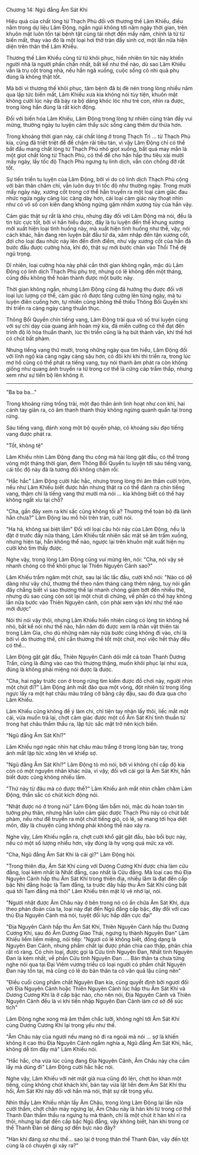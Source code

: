 




Chương 14: Ngũ đẳng Âm Sát Khí


Hiệu quả của chất lỏng từ Thạch Phù đối với thương thế Lâm Khiếu, điều nằm trong dự liệu Lâm Động, ngắn ngủi không tới năm ngày thời gian, trên khuôn mặt luôn tồn tại bệnh tật cùng tái nhợt đến mấy năm, chính là từ từ biến mất, thay vào đó là một loại hơi thở tràn đầy sinh cơ, một lần nữa hiện diện trên thân thể Lâm Khiếu.

Thương thế Lâm Khiếu cũng từ từ khôi phục, hiển nhiên tin tức này khiến người nhà là người phấn chấn nhất, bất kể như thế nào, dù sao Lâm Khiếu vẫn là trụ cột trong nhà, nếu hắn ngã xuống, cuộc sống cô nhi quả phụ đúng là không thật tốt.

Mà bởi vì thương thế khôi phục, tâm bệnh đã bị đè nén trong lòng nhiều năm qua lập tức biến mất, Lâm Khiếu xưa kia không nói tùy tiện, khuôn mặt không cười lúc này đã bày ra bộ dáng khóc lóc như trẻ con, nhìn ra được, trong lòng hắn đúng là rất kích động.

Đối với biến hóa Lâm Khiếu, Lâm Động trong lòng tự nhiên cũng tràn đầy vui mừng, thường ngày tu luyện cảm thấy sức sống càng thêm dư thừa hơn.

Trong khoảng thời gian này, cái chất lỏng ở trong Thạch Trì … từ Thạch Phù kia, cũng đã triệt triệt để để chậm rãi tiêu tán, vì vậy Lâm Động chỉ có thể bắt đầu mang chất lỏng từ Thạch Phù nhỏ giọt xuống, bất quá may mắn là một giọt chất lỏng từ Thạch Phù, có thể để cho hắn hấp thu tiêu xài mười mấy ngày, lấy tốc độ Thạch Phù ngưng tụ linh dịch, vẫn còn chống đỡ rất tốt.

Sự tiến triển tu luyện của Lâm Động, bởi vì do có linh dịch Thạch Phù cộng với bản thân chăm chỉ, vẫn luôn duy trì tốc độ như thường ngày. Trong mười mấy ngày này, xương cốt trong cơ thể hắn truyền ra một loại cảm giác đau nhức ngứa ngáy càng lúc càng dày hơn, cái loại cảm giác này thoạt nhìn như có vô số con kiến đang không ngừng gặm nhấm xương tủy của hắn vậy.

Cảm giác thật sự rất là khó chịu, nhưng đây đối với Lâm Động mà nói, đều là tin tức cực tốt, bởi vì hắn hiểu được, đây là tu luyện đến thể khung xương mới xuất hiện loại tình huống này, mà xuất hiện tình huống như thế, vậy, nói cách khác, hắn đang rèn luyện bắt đầu từ da, xâm nhập đến tận xương cốt, đợi cho loại đau nhức này lên đến đỉnh điểm, như vậy xương cốt của hắn đã bước đầu được cường hóa, khi đó, thật sự mới bước chân vào Thối Thể đệ ngũ trọng.

Dĩ nhiên, loại cường hóa này phải cần thời gian không ngắn, mặc dù Lâm Động có linh dịch Thạch Phù phụ trợ, nhưng có lẽ không đến một tháng, cũng đều không thể hoàn thành được một bước này.

Thời gian không ngắn, nhưng Lâm Động cũng đã hưởng thụ được đối với loại lực lượng cơ thể, cảm giác rõ được tăng cường lên từng ngày, mà tu luyện điên cuồng hơn, tự nhiên cũng không thể thiếu Thông Bối Quyền khi thi triển ra càng ngày càng thuần thục.

Thông Bối Quyền chín tiếng vang, Lâm Động trải qua vô số trui luyện cùng với sự chỉ dạy của quang ảnh hoàn mỹ kia, đã miễn cưỡng có thể đạt đến trình độ lô hỏa thuần thanh, lúc thi triển cũng là hạ bút thành văn, khí thế hơi có chút bất phàm.

Nhưng tiếng vang thứ mười, trong những ngày qua tìm hiểu, Lâm Động đối với lĩnh ngộ kia càng ngày càng sâu hơn, có đôi khi khi thi triển ra, trong lúc mơ hồ cũng có thể phát ra tiếng vang, tuy nói thanh âm phát ra còn không giống như quang ảnh truyền ra từ trong cơ thể là cứng cáp trầm thấp, nhưng xem như sự tiến bộ lên không ít.

***

"Ba ba ba..."

Trong khoảng rừng trống trải, một đạo thân ảnh linh hoạt như con khỉ, hai cánh tay giản ra, có âm thanh thanh thúy không ngừng quanh quẩn tại trong rừng.

Sáu tiếng vang, đánh xong một bộ quyền pháp, có khoảng sáu đạo tiếng vang được phát ra.

"Tốt, không tệ"

Lâm Khiếu nhìn Lâm Động đang thu công mà hài lòng gật đầu, có thể trong vòng một tháng thời gian, đem Thông Bối Quyền tu luyện tới sáu tiếng vang, cái tốc độ này đã là tương đối không chậm rồi.

"Hắc hắc" Lâm Động cười hắc hắc, nhưng trong lòng thì âm thầm cười trộm, nếu như Lâm Khiếu biết được hắn nhưng thật ra có thể đánh ra chín tiếng vang, thậm chí là tiếng vang thứ mười mà nói … kia không biết có thể hay không ngất xỉu tại chỗ?

"Cha, gần đây xem ra khí sắc cũng không tồi a? Thương thế toàn bộ đã lành hẳn chưa?" Lâm Động lau mồ hôi trên trán, cười nói.

"Ha hả, không sai biệt lắm" Đối với loại câu hỏi này của Lâm Động, nếu là đặt ở trước đây nửa tháng, Lâm Khiếu tất nhiên sắc mặt sẽ âm trầm xuống, nhưng hiện tại, hắn không thể nào, ngược lại trên khuôn mặt xuất hiện nụ cười khó tìm thấy được.

Nghe vậy, trong lòng Lâm Động cũng vui mừng lên, nói: "Cha, nói vậy sẽ nhanh chóng có thể khôi phục lại Thiên Nguyên Cảnh sao?"

Lâm Khiếu trầm ngâm một chút, sau lại lắc lắc đầu, cười khổ nói: "Nào có dễ dàng như vậy chứ, thương thế theo năm tháng càng thêm nặng, tuy nói gần đây chẳng biết vì sao thương thế lại nhanh chóng giảm bớt đến nhiều thế, nhưng dù sao cũng còn sót lại một chút di chứng, về phần có thể hay không lần nữa bước vào Thiên Nguyên cảnh, còn phải xem vận khí như thế nào mới được"

Nói thì nói vậy thôi, nhưng Lâm Khiếu hiển nhiên cũng có lòng tin không hề nhỏ, bất kể nói như thế nào, hắn năm đó được xem là nhân vật thiên tài trong Lâm Gia, cho dù những năm này nửa bước cũng không đi vào, chỉ là bởi vì do thương thế, chỉ cần thương thế tốt một chút, mọi việc hết thảy đều có thể…

Lâm Động gật gật đầu, Thiên Nguyên Cảnh dõi mắt cả toàn Thanh Dương Trấn, cũng là đứng vào cao thủ thượng thặng, muốn khôi phục lại như xưa, đúng là không phải miệng nói được là được.

"Cha, hai ngày trước con ở trong rừng tìm kiếm được đồ chơi này, người nhìn một chút đi?" Lâm Động ánh mắt đảo qua một vòng, đột nhiên từ trong lồng ngực lấy ra một hạt châu màu trắng cỡ bằng cây đậu, sau đó đưa qua cho Lâm Khiếu.

Lâm Khiếu cũng không để ý làm chi, chỉ tiện tay nhận lấy thôi, liếc mắt một cái, vừa muốn trả lại, chợt cảm giác được một cổ Âm Sát Khí tinh thuần từ trong hạt châu thẩm thấu ra, lập tức sắc mặt trở nên kịch biến.

"Ngũ đẳng Âm Sát Khí?"

Lâm Khiếu ngơ ngác nhìn hạt châu màu trắng ở trong lòng bàn tay, trong ánh mắt lập tức xông lên vẻ khiếp sợ.

"Ngũ đẳng Âm Sát Khí?" Lâm Động tò mò nói, bởi vì không chỉ cấp độ kia còn có một nguyên nhân khác nữa, vì vậy, đối với cái gọi là Âm Sát Khí, hắn biết được cũng không nhiều lắm.

"Thứ này từ đâu mà có được thế?" Lâm Khiếu ánh mắt nhìn chằm chằm Lâm Động, thần sắc có chút kích động nói.

"Nhặt được nó ở trong núi" Lâm Động lẩm bẩm nói, mặc dù hoàn toàn tin tưởng phụ thân, nhưng hắn luôn cảm giác được Thạch Phù này có chút bất phàm, nếu như để truyền ra một chút tiếng gió, có lẽ, sẽ mang tới họa diệt môn, đây là chuyện cũng không phải không thể nào xảy ra.

Nghe vậy, Lâm Khiếu ngẩn ra, chợt cười khổ gật gật đầu, bảo bối bực này, nếu có một số lượng nhiều hơn, vậy đúng là hy vọng quá mức xa vời.

"Cha, Ngũ đẳng Âm Sát Khí là cái gì?" Lâm Động hỏi.

"Trong thiên địa, Âm Sát Khí cùng với Dương Cương Khí được chia làm cửu đẳng, loại kém nhất là Nhất đẳng, cao nhất là Cửu đẳng. Mà loại cao thủ Địa Nguyên Cảnh hấp thu Âm Sát Khí trong thiên địa, nhiều lắm là đạt đến cấp bậc Nhị đẳng hoặc là Tam đẳng, ta trước đây hấp thu Âm Sát Khí cũng bất quá tới Tam đẳng mà thôi" Lâm Khiếu trên mặt lộ vẻ nhớ lại, nói.

"Ngươi nhặt được Âm Châu này ở bên trong nó có ẩn chứa Âm Sát Khí, dựa theo phán đoán của ta, loại này đạt đến Ngũ đẳng cấp bậc, đây đối với cao thủ Địa Nguyên Cảnh mà nói, tuyệt đối lực hấp dẫn cực đại"

"Địa Nguyên Cảnh hấp thu Âm Sát Khí, Thiên Nguyên Cảnh hấp thu Dương Cương Khí, sau đó Âm Dương Giao Thái, ngưng tụ thành Nguyên Đan" Lâm Khiếu liếm liếm miệng, nói tiếp: "Ngươi có lẽ không biết, đồng dạng là Nguyên Đan Cảnh, nhưng phẩm chất lại được phân chia cao thấp, phân chia rất rõ ràng. Có chín loại, được gọi là Cửu tinh Nguyên Đan, Nhất tinh Nguyên Đan là kém nhất, về phần Cửu tinh Nguyên Đan …. Bản thân ta chưa từng nghe nói qua tại Đại Viêm vương triều có loại người có phẩm chất Nguyên Đan này tồn tại, mà cũng có lẽ do bản thân ta cô văn quả lậu cũng nên"

"Điều cuối cùng phẩm chất Nguyên Đan kia, cũng quyết định bởi ngươi đối với Địa Nguyên Cảnh hoặc Thiên Nguyên Cảnh lúc hấp thu Âm Sát Khí và Dương Cương Khí là ở cấp bậc nào, cho nên nói, Địa Nguyên Cảnh và Thiên Nguyên Cảnh đều là vì khi tiến nhập Nguyên Đan Cảnh làm cơ sở để súc tích"

Lâm Động nghe xong mà âm thầm chắc lưỡi, không nghĩ tới Âm Sát Khí cùng Dương Cương Khí lại trọng yếu như thế.

"Âm Châu này của ngươi nếu mang nó đi ra ngoài mà nói … sợ là khiến không ít cao thủ Địa Nguyên Cảnh ngắm nghía a, Ngũ đẳng Âm Sát Khí, hắc, không dễ tìm đây mà" Lâm Khiếu nói.

"Hắc hắc, cha vừa lúc cũng đang Địa Nguyên Cảnh, Âm Châu này cha cầm lấy mà dùng đi" Lâm Động cười hắc hắc nói.

Nghe vậy, Lâm Khiếu với nét mặt già nua cũng đỏ lên, chợt ho khan một tiếng, cũng không chút khách khí, bàn tay vừa lật liền đem Âm Sát Khí thu hồi, Âm Sát Khí này đối với hắn mà nói, thật sự rất trọng yếu.

Nhìn thấy Lâm Khiếu nhận lấy Âm Châu, trong lòng Lâm Động lại lần nữa cười thầm, chợt chân mày ngưng lại, Âm Châu này là hàn khí từ trong cơ thể Thanh Đàn thẩm thấu ra ngưng tụ mà thành, chỉ là một chút ít hàn khí rỉ ra thôi, nhưng lại đạt đến cấp bậc Ngũ đẳng, vậy không biết, hàn khí trong cơ thể Thanh Đàn sẽ đáng sợ đến bực nào đây?

"Hàn khí đáng sợ như thế… sao lại ở trong thân thể Thanh Đàn, vậy đến tột cùng là có chuyện gì xảy ra?"




